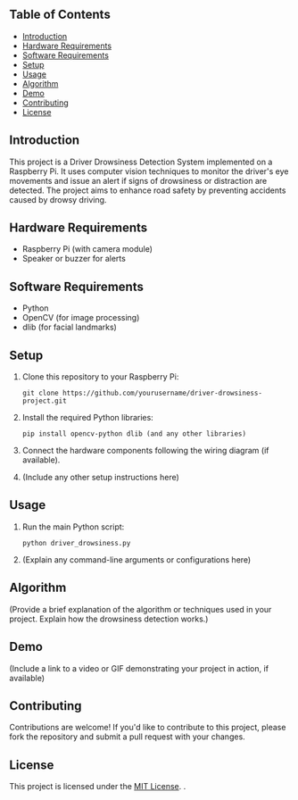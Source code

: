 
## Table of Contents

- [Introduction](#introduction)
- [Hardware Requirements](#hardware-requirements)
- [Software Requirements](#software-requirements)
- [Setup](#setup)
- [Usage](#usage)
- [Algorithm](#algorithm)
- [Demo](#demo)
- [Contributing](#contributing)
- [License](#license)

## Introduction

This project is a Driver Drowsiness Detection System implemented on a Raspberry Pi. It uses computer vision techniques to monitor the driver's eye movements and issue an alert if signs of drowsiness or distraction are detected. The project aims to enhance road safety by preventing accidents caused by drowsy driving.

## Hardware Requirements

- Raspberry Pi (with camera module)
- Speaker or buzzer for alerts

## Software Requirements

- Python 
- OpenCV (for image processing)
- dlib (for facial landmarks)


## Setup

1. Clone this repository to your Raspberry Pi:

   ```
   git clone https://github.com/yourusername/driver-drowsiness-project.git
   ```

2. Install the required Python libraries:

   ```
   pip install opencv-python dlib (and any other libraries)
   ```

3. Connect the hardware components following the wiring diagram (if available).

4. (Include any other setup instructions here)

## Usage

1. Run the main Python script:

   ```
   python driver_drowsiness.py
   ```

2. (Explain any command-line arguments or configurations here)

## Algorithm

(Provide a brief explanation of the algorithm or techniques used in your project. Explain how the drowsiness detection works.)

## Demo

(Include a link to a video or GIF demonstrating your project in action, if available)

## Contributing

Contributions are welcome! If you'd like to contribute to this project, please fork the repository and submit a pull request with your changes.

## License

This project is licensed under the [MIT License](LICENSE).
.

